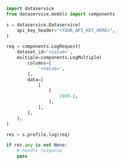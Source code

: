 <!-- Start SDK Example Usage [usage] -->
```python
import dataservice
from dataservice.models import components

s = dataservice.Dataservice(
    api_key_header="<YOUR_API_KEY_HERE>",
)

req = components.LogRequest(
    dataset_id='<value>',
    multiple=components.LogMultiple(
        columns=[
            '<value>',
        ],
        data=[
            [
                [
                    2469.2,
                ],
            ],
        ],
    ),
)

res = s.profile.log(req)

if res.any is not None:
    # handle response
    pass
```
<!-- End SDK Example Usage [usage] -->